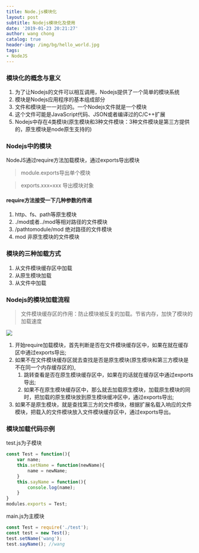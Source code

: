 ```yaml
---
title: Node.js模块化
layout: post
subtitle: Nodejs模块化及使用
date: '2019-01-23 20:21:27'
author: wang chong
catalog: true
header-img: /img/bg/hello_world.jpg
tags:
- NodeJS
---
```


### 模块化的概念与意义
1. 为了让Nodejs的文件可以相互调用，Nodejs提供了一个简单的模块系统
2. 模块是Nodejs应用程序的基本组成部分
3. 文件和模块是一一对应的。一个Nodejs文件就是一个模块
4. 这个文件可能是JavaScript代码、JSON或者编译过的C/C++扩展
5. Nodejs中存在4类模块(原生模块和3种文件模块：3种文件模块是第三方提供的，原生模块是node原生支持的)

### Nodejs中的模块
NodeJS通过require方法加载模块，通过exports导出模块
> module.exports导出单个模块

> exports.xxx=xxx 导出模块对象

#### require方法接受一下几种参数的传递
1. http、fs、path等原生模块
2. ./mod或者../mod等相对路径的文件模块
3. /pathtomodule/mod 绝对路径的文件模块
4. mod  非原生模块的文件模块

### 模块的三种加载方式
1. 从文件模块缓存区中加载
2. 从原生模块加载
3. 从文件中加载

### Nodejs的模块加载流程
> 文件模块缓存区的作用：防止模块被反复的加载。节省内存，加快了模块的加载速度

![](https://user-gold-cdn.xitu.io/2019/1/23/1687ad8352d3232e?w=467&h=578&f=png&s=117209)

1. 开始require加载模块，首先判断是否在文件模块缓存区中，如果在就在缓存区中通过exports导出;
2. 如果不在文件模块缓存区就去查找是否是原生模块(原生模块和第三方模块是不在同一个内存缓存区的),
    1. 跳转查看是否在原生模块缓存区中，如果在的话就在缓存区中通过exports导出;
    2. 如果不在原生模块缓存区中，那么就去加载原生模块，加载原生模块的同时，把加载的原生模块放到原生模块缓冲区中，通过exports导出;
3. 如果不是原生模块，就是查找第三方的文件模块，根据扩展名载入响应的文件模块，把载入的文件模块放入文件模块缓存区中，通过exports导出。

### 模块加载代码示例
test.js为子模块
```JavaScript
const Test = function(){
    var name;
    this.setName = function(newName){
        name = newName;
    }
    this.sayName = function(){
        console.log(name);
    }
}
modules.exports = Test;
```

main.js为主模块
```javascript
const Test = require('./test');
const test = new Test();
test.setName('wang');
test.sayName(); //wang
```